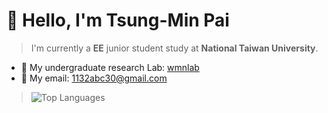 # :wave: Hello, I'm Tsung-Min Pai
> I'm currently a **EE** junior student study at **National Taiwan University**.  
<!-- > I'm currently working on the undergraduate research of wireless mobile network lab.  -->

* 📱 My undergraduate research Lab: [wmnlab](http://wmnlab.ee.ntu.edu.tw/lab/index.html) 
* 💌 My email: 1132abc30@gmail.com

> ![Top Languages](https://github-readme-stats.vercel.app/api/top-langs/?username=Bai1026&layout=compact&hide=HTML)

